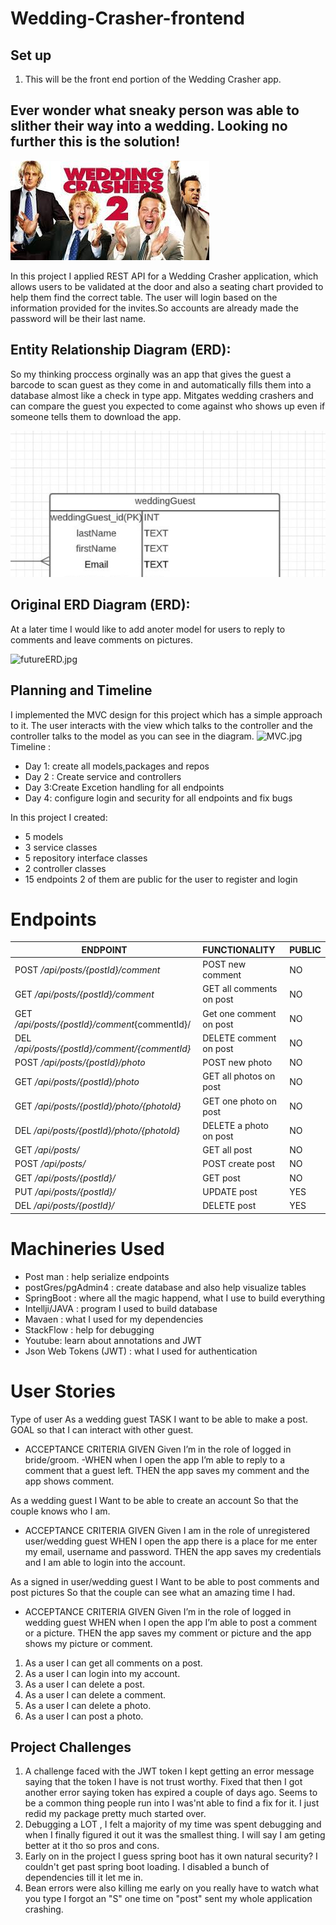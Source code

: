# Wedding-Crasher-frontend



## Set up 
1. This will be the front end portion of the Wedding Crasher app.


## **Ever wonder what sneaky person was able to slither their way into a wedding. Looking no further this is the solution!**

![crasher.jpg](./front-wedding-crasher/src/assets/images/crasher.jpg)

In this project I applied REST API for a Wedding Crasher application, which allows users to be validated at the door and also a seating chart provided to help them find the correct table. The user will login based on the information provided for the invites.So accounts are already made the password will be their last name.

## Entity Relationship Diagram (ERD):
So my thinking proccess orginally was an app that gives the guest a barcode to scan guest as they come in and automatically fills them into a database almost like a check in type app. Mitgates wedding crashers and can compare the guest you expected to come against who shows up even if someone tells them to download the app. 

![finalerd.jpg](/planning/finalerd.jpg)

## Original ERD Diagram (ERD):
At a later time I would like to add anoter model for users to reply to comments and leave comments on pictures.

![futureERD.jpg](/Image/Images/futureERD.jpg)

## Planning and Timeline
I implemented the MVC design for this project which has a simple approach to it. The user interacts with the view which talks to the controller and the controller talks to the model as you can see in the diagram.
![MVC.jpg](/Image/Images/MVC.jpg)
Timeline :
- Day 1: create all models,packages and repos  
- Day 2 : Create service and controllers 
- Day 3:Create Excetion handling for all endpoints 
- Day 4: configure login and security for all endpoints and fix bugs 

In this project I created:
- 5 models
- 3 service classes
- 5 repository interface classes
- 2 controller classes 
- 15 endpoints 2 of them are public for the user to register and login

# Endpoints

| ENDPOINT | FUNCTIONALITY | PUBLIC |
| --- | :--- |:--- |
| POST _/api/posts/{postId}/comment_ | POST new comment | NO |
| GET _/api/posts/{postId}/comment_ | GET all comments on post | NO |
| GET _/api/posts/{postId}/comment_{commentId}/ | Get one comment on post | NO |
| DEL _/api/posts/{postId}/comment/{commentId}_ | DELETE comment on post | NO |
| POST _/api/posts/{postId}/photo_ | POST new photo | NO |
| GET _/api/posts/{postId}/photo_ | GET all photos on post | NO |
| GET _/api/posts/{postId}/photo/{photoId}_ | GET one photo on post | NO |
| DEL _/api/posts/{postId}/photo/{photoId}_ | DELETE a photo on post | NO |
| GET _/api/posts/_ | GET all post | NO |
| POST _/api/posts/_ | POST create post | NO |
| GET _/api/posts/{postId}/_ | GET post | NO |
| PUT _/api/posts/{postId}/_ | UPDATE post | YES |
| DEL _/api/posts/{postId}/_ | DELETE post | YES|

# Machineries Used

 - Post man : help serialize endpoints
 - postGres/pgAdmin4 : create database and also help visualize tables
 - SpringBoot : where all the magic happend, what I use to build everything
 - Intellji/JAVA : program I used to build database
 - Mavaen : what I used for my dependencies
 - StackFlow : help for debugging
 - Youtube: learn about annotations and JWT
 - Json Web Tokens (JWT) : what I used for authentication

 # User Stories
Type of user As a wedding guest
TASK I want to be able to make a post. 
GOAL so that I can interact with other guest.
- ACCEPTANCE CRITERIA
GIVEN Given I’m in the role of logged in bride/groom.
-WHEN when I open the app I’m able to reply to a comment that a guest left.
THEN the app saves my comment and the app shows comment.

As a wedding guest
I Want to be able to create an account
So that the couple knows who I am.
- ACCEPTANCE CRITERIA
GIVEN Given I am in the role of unregistered user/wedding guest
WHEN I open the app there is a place for me enter my email, username and password.
THEN the app saves my credentials and I am able to login into the account.


As a signed in user/wedding guest
I Want to be able to post comments and post pictures
So that the couple can see what an amazing time I had.
- ACCEPTANCE CRITERIA
GIVEN Given I’m in the role of logged in wedding guest
WHEN when I open the app I’m able to post a comment or a picture.
THEN the app saves my comment or picture and the app shows my picture or comment.

1. As a user I can get all comments on a post.
1. As a user I can  login into my account.
1. As a user I can delete a post.
1. As a user I can delete a comment.
1. As a user I can delete a photo.
1. As a user I can post a photo.


## Project Challenges

1. A challenge faced with the JWT token I kept getting an error message saying that the token I have is not trust worthy. Fixed that then I got another error saying token has expired a couple of days ago. Seems to be a common thing people run into I was'nt able to find a fix for it. I just redid my package pretty much started over.
2. Debugging a LOT , I felt a majority of my time was spent debugging and when I finally figured it out it was the smallest thing. I will say I am geting better at it tho so pros and cons.
3. Early on in the project I guess spring boot has it own natural security? I couldn't get past spring boot loading. I disabled a bunch of dependencies till it let me in.
4. Bean errors were also killing me early on you really have to watch what you type I forgot an "S" one time on "post" sent my whole application crashing.


